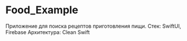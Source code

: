 # Food_Example
Приложение для поиска рецептов приготовления пищи.
Стек: SwiftUI, Firebase
Архитектура: Clean Swift

